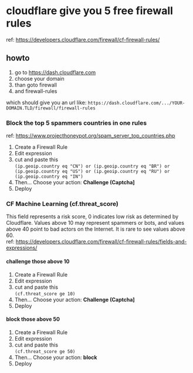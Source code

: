 # cloudflare give you 5 free firewall rules

ref: https://developers.cloudflare.com/firewall/cf-firewall-rules/

## howto

1. go to https://dash.cloudflare.com
2. choose your domain
3. than goto firewall
4. and firewall-rules

which should give you an url like: `https://dash.cloudflare.com/.../YOUR-DOMAIN.TLD/firewall/firewall-rules`

### Block the top 5 spammers countries in one rules

ref: https://www.projecthoneypot.org/spam_server_top_countries.php

1. Create a Firewall Rule
2. Edit expression
3. cut and paste this  
`(ip.geoip.country eq "CN") or (ip.geoip.country eq "BR") or (ip.geoip.country eq "US") or (ip.geoip.country eq "RU") or (ip.geoip.country eq "IN")`
4. Then… Choose your action: __Challenge (Captcha]__
5. Deploy

### CF Machine Learning (cf.threat_score)

This field represents a risk score, 0 indicates low risk as determined by Cloudflare. Values above 10 may represent spammers or bots, and values above 40 point to bad actors on the Internet. It is rare to see values above 60.  
ref: https://developers.cloudflare.com/firewall/cf-firewall-rules/fields-and-expressions/

#### challenge those above 10

1. Create a Firewall Rule
2. Edit expression
3. cut and paste this  
`(cf.threat_score ge 10)`
4. Then… Choose your action: __Challenge (Captcha]__
5. Deploy

#### block those above 50

1. Create a Firewall Rule
2. Edit expression
3. cut and paste this  
`(cf.threat_score ge 50)`
4. Then… Choose your action: __block__
5. Deploy
